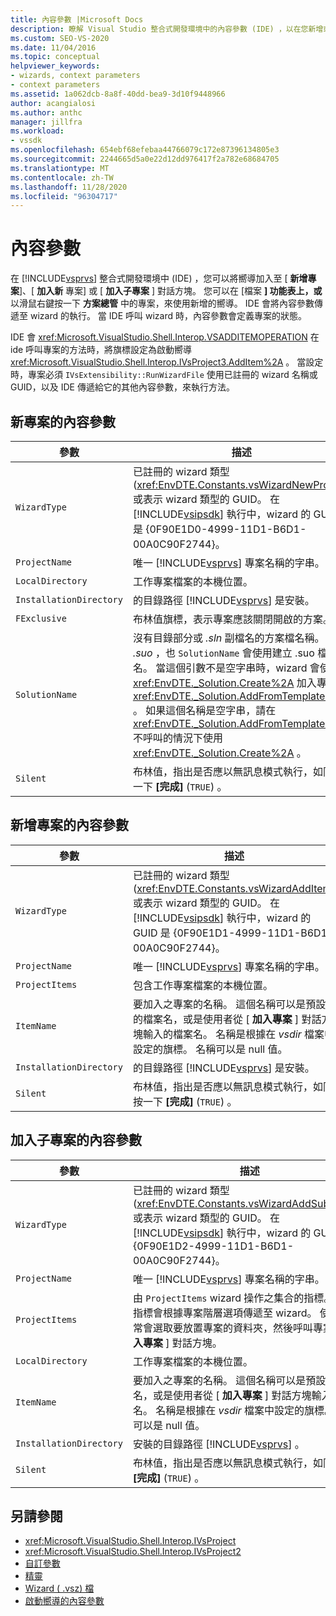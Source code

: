 ```yaml
---
title: 內容參數 |Microsoft Docs
description: 瞭解 Visual Studio 整合式開發環境中的內容參數 (IDE) ，以在您新增或執行 wizard 時定義專案的狀態。
ms.custom: SEO-VS-2020
ms.date: 11/04/2016
ms.topic: conceptual
helpviewer_keywords:
- wizards, context parameters
- context parameters
ms.assetid: 1a062dcb-8a8f-40dd-bea9-3d10f9448966
author: acangialosi
ms.author: anthc
manager: jillfra
ms.workload:
- vssdk
ms.openlocfilehash: 654ebf68efebaa44766079c172e87396134805e3
ms.sourcegitcommit: 2244665d5a0e22d12dd976417f2a782e68684705
ms.translationtype: MT
ms.contentlocale: zh-TW
ms.lasthandoff: 11/28/2020
ms.locfileid: "96304717"
---
```

# <a name="context-parameters"></a>內容參數
在 [!INCLUDE[vsprvs](../../code-quality/includes/vsprvs_md.md)] 整合式開發環境中 (IDE) ，您可以將嚮導加入至 [ **新增專案**]、[ **加入新** 專案] 或 [ **加入子專案** ] 對話方塊。 您可以在 [檔案 **] 功能表上，或** 以滑鼠右鍵按一下 **方案總管** 中的專案，來使用新增的嚮導。 IDE 會將內容參數傳遞至 wizard 的執行。 當 IDE 呼叫 wizard 時，內容參數會定義專案的狀態。

 IDE 會 <xref:Microsoft.VisualStudio.Shell.Interop.VSADDITEMOPERATION> 在 ide 呼叫專案的方法時，將旗標設定為啟動嚮導 <xref:Microsoft.VisualStudio.Shell.Interop.IVsProject3.AddItem%2A> 。 當設定時，專案必須 `IVsExtensibility::RunWizardFile` 使用已註冊的 wizard 名稱或 GUID，以及 IDE 傳遞給它的其他內容參數，來執行方法。

## <a name="context-parameters-for-new-project"></a>新專案的內容參數

| 參數 | 描述 |
|-------------------------| - |
| `WizardType` | 已註冊的 wizard 類型 (<xref:EnvDTE.Constants.vsWizardNewProject>) 或表示 wizard 類型的 GUID。 在 [!INCLUDE[vsipsdk](../../extensibility/includes/vsipsdk_md.md)] 執行中，wizard 的 GUID 是 {0F90E1D0-4999-11D1-B6D1-00A0C90F2744}。 |
| `ProjectName` | 唯一 [!INCLUDE[vsprvs](../../code-quality/includes/vsprvs_md.md)] 專案名稱的字串。 |
| `LocalDirectory` | 工作專案檔案的本機位置。 |
| `InstallationDirectory` | 的目錄路徑 [!INCLUDE[vsprvs](../../code-quality/includes/vsprvs_md.md)] 是安裝。 |
| `FExclusive` | 布林值旗標，表示專案應該關閉開啟的方案。 |
| `SolutionName` | 沒有目錄部分或 *.sln* 副檔名的方案檔名稱。 此外 *.suo* ，也 `SolutionName` 會使用建立 .suo 檔案名。 當這個引數不是空字串時，wizard 會使用來 <xref:EnvDTE._Solution.Create%2A> 加入專案 <xref:EnvDTE._Solution.AddFromTemplate%2A> 。 如果這個名稱是空字串，請在 <xref:EnvDTE._Solution.AddFromTemplate%2A> 不呼叫的情況下使用 <xref:EnvDTE._Solution.Create%2A> 。 |
| `Silent` | 布林值，指出是否應以無訊息模式執行，如同按一下 **[完成]** (`TRUE`) 。 |

## <a name="context-parameters-for-add-new-item"></a>新增專案的內容參數

| 參數 | 描述 |
|-------------------------| - |
| `WizardType` | 已註冊的 wizard 類型 (<xref:EnvDTE.Constants.vsWizardAddItem>) 或表示 wizard 類型的 GUID。 在 [!INCLUDE[vsipsdk](../../extensibility/includes/vsipsdk_md.md)] 執行中，wizard 的 GUID 是 {0F90E1D1-4999-11D1-B6D1-00A0C90F2744}。 |
| `ProjectName` | 唯一 [!INCLUDE[vsprvs](../../code-quality/includes/vsprvs_md.md)] 專案名稱的字串。 |
| `ProjectItems` | 包含工作專案檔案的本機位置。 |
| `ItemName` | 要加入之專案的名稱。 這個名稱可以是預設的檔案名，或是使用者從 [ **加入專案** ] 對話方塊輸入的檔案名。 名稱是根據在 *vsdir* 檔案中設定的旗標。 名稱可以是 null 值。 |
| `InstallationDirectory` | 的目錄路徑 [!INCLUDE[vsprvs](../../code-quality/includes/vsprvs_md.md)] 是安裝。 |
| `Silent` | 布林值，指出是否應以無訊息模式執行，如同按一下 **[完成]** (`TRUE`) 。 |

## <a name="context-parameters-for-add-sub-project"></a>加入子專案的內容參數

| 參數 | 描述 |
|-------------------------| - |
| `WizardType` | 已註冊的 wizard 類型 (<xref:EnvDTE.Constants.vsWizardAddSubProject>) 或表示 wizard 類型的 GUID。 在 [!INCLUDE[vsipsdk](../../extensibility/includes/vsipsdk_md.md)] 執行中，wizard 的 GUID 是 {0F90E1D2-4999-11D1-B6D1-00A0C90F2744}。 |
| `ProjectName` | 唯一 [!INCLUDE[vsprvs](../../code-quality/includes/vsprvs_md.md)] 專案名稱的字串。 |
| `ProjectItems` | 由 `ProjectItems` wizard 操作之集合的指標。 這個指標會根據專案階層選項傳遞至 wizard。 使用者通常會選取要放置專案的資料夾，然後呼叫專案的 [ **加入專案** ] 對話方塊。 |
| `LocalDirectory` | 工作專案檔案的本機位置。 |
| `ItemName` | 要加入之專案的名稱。 這個名稱可以是預設的檔案名，或是使用者從 [ **加入專案** ] 對話方塊輸入的檔案名。 名稱是根據在 *vsdir* 檔案中設定的旗標。 名稱可以是 null 值。 |
| `InstallationDirectory` | 安裝的目錄路徑 [!INCLUDE[vsprvs](../../code-quality/includes/vsprvs_md.md)] 。 |
| `Silent` | 布林值，指出是否應以無訊息模式執行，如同按一下 **[完成]** (`TRUE`) 。 |

## <a name="see-also"></a>另請參閱
- <xref:Microsoft.VisualStudio.Shell.Interop.IVsProject>
- <xref:Microsoft.VisualStudio.Shell.Interop.IVsProject2>
- [自訂參數](../../extensibility/internals/custom-parameters.md)
- [精靈](../../extensibility/internals/wizards.md)
- [Wizard ( .vsz) 檔](../../extensibility/internals/wizard-dot-vsz-file.md)
- [啟動嚮導的內容參數](/previous-versions/tz690efs(v=vs.140))